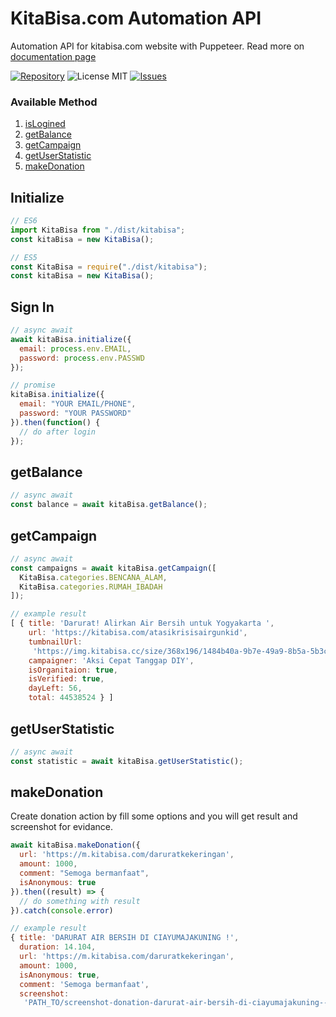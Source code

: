 # KitaBisa.com Automation API
Automation API for kitabisa.com website with Puppeteer. Read more on [documentation page](https://nyancodeid.github.io/kitabisa-api/)

[![Repository](https://img.shields.io/badge/github-kitabisa--api-green?logo=github&style=flat)](https://github.com/nyancodeid/kitabisa-api)
![License MIT](https://img.shields.io/github/license/nyancodeid/kitabisa-api)
[![Issues](https://img.shields.io/github/issues/nyancodeid/kitabisa-api)](https://github.com/nyancodeid/kitabisa-api/issues)

### Available Method
1. [isLogined](#initialize)
2. [getBalance](#getbalance)
3. [getCampaign](#getcampaign)
4. [getUserStatistic](#getuserstatistic)
5. [makeDonation](#makedonation)

## Initialize
```js
// ES6
import KitaBisa from "./dist/kitabisa";
const kitaBisa = new KitaBisa();
```
```js
// ES5
const KitaBisa = require("./dist/kitabisa");
const kitaBisa = new KitaBisa();
```

## Sign In
```js
// async await
await kitaBisa.initialize({
  email: process.env.EMAIL,
  password: process.env.PASSWD
});
```
```js
// promise
kitaBisa.initialize({
  email: "YOUR EMAIL/PHONE",
  password: "YOUR PASSWORD"
}).then(function() {
  // do after login
});
```

## getBalance
```js
// async await
const balance = await kitaBisa.getBalance();
```

## getCampaign 
```js
// async await
const campaigns = await kitaBisa.getCampaign([
  KitaBisa.categories.BENCANA_ALAM,
  KitaBisa.categories.RUMAH_IBADAH
]);

// example result
[ { title: 'Darurat! Alirkan Air Bersih untuk Yogyakarta ',
    url: 'https://kitabisa.com/atasikrisisairgunkid',
    tumbnailUrl:
     'https://img.kitabisa.cc/size/368x196/1484b40a-9b7e-49a9-8b5a-5b3cb0339552.jpg',
    campaigner: 'Aksi Cepat Tanggap DIY',
    isOrganitaion: true,
    isVerified: true,
    dayLeft: 56,
    total: 44538524 } ]
```

## getUserStatistic
```js
// async await
const statistic = await kitaBisa.getUserStatistic();
```

## makeDonation
Create donation action by fill some options and you will get result and screenshot for evidance.
```js
await kitaBisa.makeDonation({
  url: 'https://m.kitabisa.com/daruratkekeringan',
  amount: 1000,
  comment: "Semoga bermanfaat",
  isAnonymous: true
}).then((result) => {
  // do something with result
}).catch(console.error)

// example result
{ title: 'DARURAT AIR BERSIH DI CIAYUMAJAKUNING !',
  duration: 14.104,
  url: 'https://m.kitabisa.com/daruratkekeringan',
  amount: 1000,
  isAnonymous: true,
  comment: 'Semoga bermanfaat',
  screenshot:
   'PATH_TO/screenshot-donation-darurat-air-bersih-di-ciayumajakuning--1564070240601.png' }
```